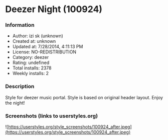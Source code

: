 # Deezer Night (100924)

### Information
- Author: izi sk (unknown)
- Created at: unknown
- Updated at: 7/28/2014, 4:11:13 PM
- License: NO-REDISTRIBUTION
- Category: deezer
- Rating: undefined
- Total installs: 2378
- Weekly installs: 2


### Description
Style for deezer music portal. Style is based on original header layout. Enjoy the night!


### Screenshots (links to userstyles.org)
![https://userstyles.org/style_screenshots/100924_after.jpeg](https://userstyles.org/style_screenshots/100924_after.jpeg)


